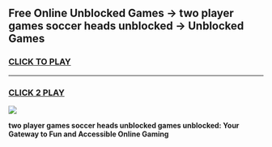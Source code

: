 
## Free Online Unblocked Games → two player games soccer heads unblocked → Unblocked Games
<h3>
<a href="https://premium.freeplayer.one?title=two_player_games_soccer_heads_unblocked&ref=21F">CLICK TO PLAY</a></h3>
<hr>

<h3>
<a href="https://premium.freeplayer.one?title=two_player_games_soccer_heads_unblocked&ref=21F">CLICK 2 PLAY</a>
  
</h3>

<a href="https://premium.freeplayer.one?title=two_player_games_soccer_heads_unblocked&ref=21F/"><img src="https://clearcache.store/games.png"></a>


**two player games soccer heads unblocked games unblocked: Your Gateway to Fun and Accessible Online Gaming**
